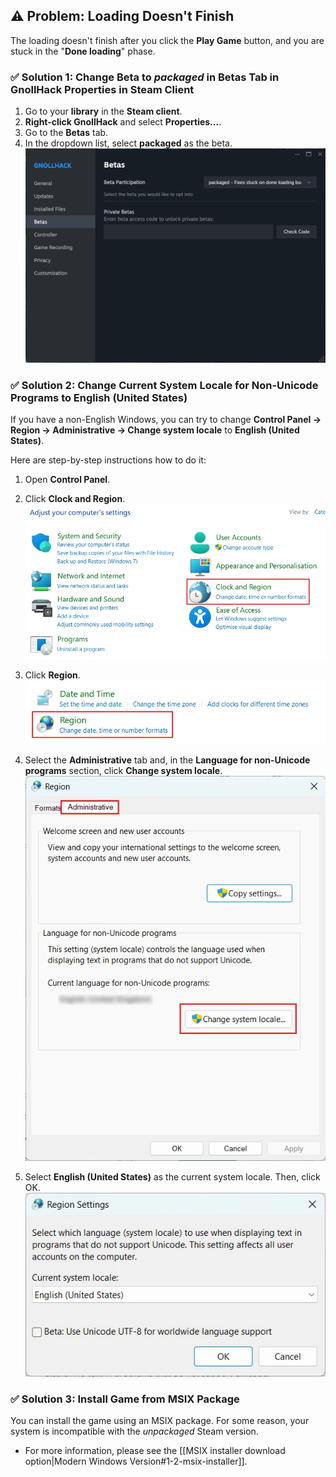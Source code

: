 
## ⚠️ Problem: Loading Doesn't Finish

The loading doesn't finish after you click the **Play Game** button, and you are stuck in the "**Done loading**" phase.

### ✅ Solution 1: Change Beta to *packaged* in Betas Tab in GnollHack Properties in Steam Client

1. Go to your **library** in the **Steam client**.
2. **Right-click GnollHack** and select **Properties...**.
3. Go to the **Betas** tab.
4. In the dropdown list, select **packaged** as the beta.<br />
    ![steam-betas-packaged](/uploads/Troubleshooting%20Modern%20Windows%20Version%20(Steam)/steam-betas-packaged.webp)

### ✅ Solution 2: Change Current System Locale for Non-Unicode Programs to English (United States)

If you have a non-English Windows, you can try to change **Control Panel → Region → Administrative → Change system locale** to **English (United States)**.

Here are step-by-step instructions how to do it:

1. Open **Control Panel**.
2. Click **Clock and Region**.<br />
    ![change-locale-1](/uploads/Modern%20Windows%20Version%20(Steam)/change-locale-1.webp)

3. Click **Region**.<br />
    ![change-locale-2](/uploads/Modern%20Windows%20Version%20(Steam)/change-locale-2.webp)

4. Select the **Administrative** tab and, in the **Language for non-Unicode programs** section, click **Change system locale**.<br />
    ![change-locale-3](/uploads/Modern%20Windows%20Version%20(Steam)/change-locale-3.webp)

5. Select **English (United States)** as the current system locale. Then, click OK.<br />
    ![change-locale-4](/uploads/Modern%20Windows%20Version%20(Steam)/change-locale-4.webp)

### ✅ Solution 3: Install Game from MSIX Package

You can install the game using an MSIX package. For some reason, your system is incompatible with the _unpackaged_ Steam version.

- For more information, please see the [[MSIX installer download option|Modern Windows Version#1-2-msix-installer]].
